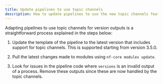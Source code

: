 ```yaml
---
title: Update pipelines to use topic channels
description: How to update pipelines to use the new topic channels feature
---
```


Adapting pipelines to use topic channels for version outputs is a straightforward process explained in the steps below:

1. Update the template of the pipeline to the latest version that includes support for topic channels. This is supported starting from version 3.5.0.

2. Pull the latest changes made to modules using `nf-core modules update`.

3. Look for issues in the pipeline code where `versions` is an invalid output of a process. Remove these outputs since these are now handled by the topic channels.
